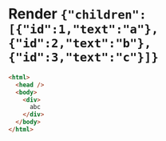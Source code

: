 # Render `{"children":[{"id":1,"text":"a"},{"id":2,"text":"b"},{"id":3,"text":"c"}]}`

```html
<html>
  <head />
  <body>
    <div>
      abc
    </div>
  </body>
</html>
```
